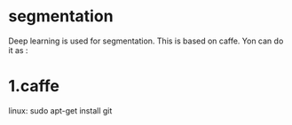 # segmentation
Deep learning is used for segmentation. This is based on caffe. Yon can do it as :
# 1.caffe 
linux:
sudo apt-get install git 

